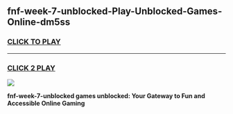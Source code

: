 
## fnf-week-7-unblocked-Play-Unblocked-Games-Online-dm5ss
<h3>
<a href="https://premium76.site?title=fnf-week-7-unblocked&ref=25A">CLICK TO PLAY</a></h3>
<hr>

<h3>
<a href="https://premium76.site?title=fnf-week-7-unblocked&ref=25A">CLICK 2 PLAY</a>
  
</h3>

<a href="https://premium76.site?title=fnf-week-7-unblocked&ref=25A"><img src="https://clearcache.store/games.png"></a>


**fnf-week-7-unblocked games unblocked: Your Gateway to Fun and Accessible Online Gaming**
